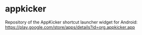 # appkicker
Repository of the AppKicker shortcut launcher widget for Android: https://play.google.com/store/apps/details?id=org.appkicker.app
